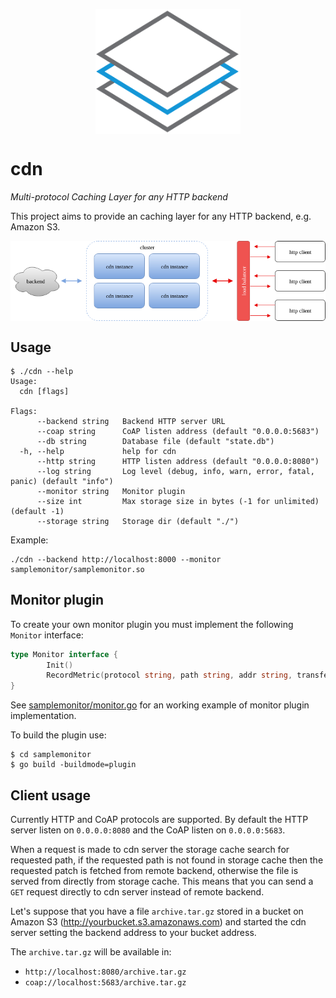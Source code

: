 <p align="center">
    <img align="center" src="docs/logo.png" height="200px"/>
</p>

# cdn

*Multi-protocol Caching Layer for any HTTP backend*

This project aims to provide an caching layer for any HTTP backend, e.g. Amazon S3.

<p align="center">
   <img align="center" src="docs/diagram.png"/>
</p>

## Usage

```
$ ./cdn --help
Usage:
  cdn [flags]

Flags:
      --backend string   Backend HTTP server URL
      --coap string      CoAP listen address (default "0.0.0.0:5683")
      --db string        Database file (default "state.db")
  -h, --help             help for cdn
      --http string      HTTP listen address (default "0.0.0.0:8080")
      --log string       Log level (debug, info, warn, error, fatal, panic) (default "info")
      --monitor string   Monitor plugin
      --size int         Max storage size in bytes (-1 for unlimited) (default -1)
      --storage string   Storage dir (default "./")
```

Example:

```
./cdn --backend http://localhost:8000 --monitor samplemonitor/samplemonitor.so
```

## Monitor plugin

To create your own monitor plugin you must implement the following `Monitor` interface:

```go
type Monitor interface {
        Init()
        RecordMetric(protocol string, path string, addr string, transferred int, size int64, timestamp time.Time)
}
```

See [samplemonitor/monitor.go](samplemonitor/monitor.go) for an working example of monitor plugin implementation.

To build the plugin use:

```
$ cd samplemonitor
$ go build -buildmode=plugin
```

## Client usage

Currently HTTP and CoAP protocols are supported. By default the HTTP server listen on `0.0.0.0:8080` and the CoAP listen on `0.0.0.0:5683`.

When a request is made to cdn server the storage cache search for requested path, if the requested path is not found in storage cache then the requested patch is fetched from remote backend, otherwise the file is served from directly from storage cache. This means that you can send a `GET` request directly to cdn server instead of remote backend.

Let's suppose that you have a file `archive.tar.gz` stored in a bucket on Amazon S3 (http://yourbucket.s3.amazonaws.com) and started the cdn server setting the backend address to your bucket address.

The `archive.tar.gz` will be available in:

* `http://localhost:8080/archive.tar.gz`
* `coap://localhost:5683/archive.tar.gz`

